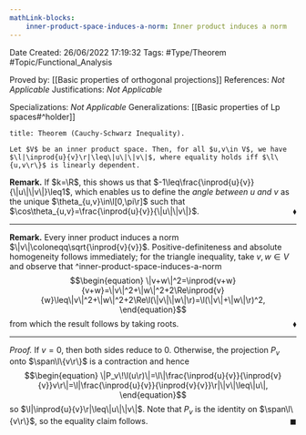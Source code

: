```yaml
---
mathLink-blocks:
    inner-product-space-induces-a-norm: Inner product induces a norm
---
```


<div class="topSpace"></div>

Date Created: 26/06/2022 17:19:32
Tags: #Type/Theorem #Topic/Functional_Analysis

Proved by: [[Basic properties of orthogonal projections]]
References: <i>Not Applicable</i>
Justifications: <i>Not Applicable</i>

Specializations: <i>Not Applicable</i>
Generalizations: [[Basic properties of Lp spaces#^holder]]

``` ad-Theorem
title: Theorem (Cauchy-Schwarz Inequality).

Let $V$ be an inner product space. Then, for all $u,v\in V$, we have $\l|\inprod{u}{v}\r|\leq\|u\|\|v\|$, where equality holds iff $\l\{u,v\r\}$ is linearly dependent.

```

<b>Remark.</b> If $k=\R$, this shows us that $-1\leq\frac{\inprod{u}{v}}{\|u\|\|v\|}\leq1$, which enables us to define the <i>angle between $u$ and $v$</i> as the unique $\theta_{u,v}\in\l[0,\pi\r]$ such that $\cos\theta_{u,v}=\frac{\inprod{u}{v}}{\|u\|\|v\|}$.<span style="float:right;">$\blacklozenge$</span>

---

<b>Remark.</b> Every inner product induces a norm $\|v\|\coloneqq\sqrt{\inprod{v}{v}}$. Positive-definiteness and absolute homogeneity follows immediately; for the triangle inequality, take $v,w\in V$ and observe that
^inner-product-space-induces-a-norm
$$\begin{equation}
    \|v+w\|^2=\inprod{v+w}{v+w}=\|v\|^2+\|w\|^2+2\Re\inprod{v}{w}\leq\|v\|^2+\|w\|^2+2\Re\l(\|v\|\|w\|\r)=\l(\|v\|+\|w\|\r)^2,
\end{equation}$$
from which the result follows by taking roots.<span style="float:right;">$\blacklozenge$</span>

---

<i>Proof.</i> If $v=0$, then both sides reduce to $0$. Otherwise, the projection $P_v$ onto $\span\l\{v\r\}$ is a contraction and hence
$$\begin{equation}
    \|P_v\!\l(u\r)\|=\l\|\frac{\inprod{u}{v}}{\inprod{v}{v}}v\r\|=\l|\frac{\inprod{u}{v}}{\inprod{v}{v}}\r|\|v\|\leq\|u\|,
\end{equation}$$
so $\l|\inprod{u}{v}\r|\leq\|u\|\|v\|$. Note that $P_v$ is the identity on $\span\l\{v\r\}$, so the equality claim follows.<span style="float:right;">$\blacksquare$</span>
